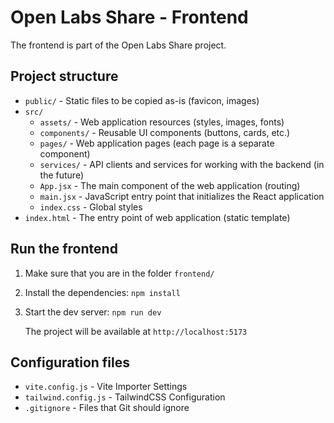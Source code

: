 # Open Labs Share - Frontend

The frontend is part of the Open Labs Share project.

## Project structure

- `public/` - Static files to be copied as-is (favicon, images)
- `src/`
  - `assets/` - Web application resources (styles, images, fonts)
  - `components/` - Reusable UI components (buttons, cards, etc.)
  - `pages/` - Web application pages (each page is a separate component)
  - `services/` - API clients and services for working with the backend (in the future)
  - `App.jsx` - The main component of the web application (routing)
  - `main.jsx` - JavaScript entry point that initializes the React application
  - `index.css` - Global styles
- `index.html` - The entry point of web application (static template)

## Run the frontend

1. Make sure that you are in the folder `frontend/`
2. Install the dependencies: `npm install`
3. Start the dev server: `npm run dev`

   The project will be available at `http://localhost:5173`

## Configuration files

- `vite.config.js` - Vite Importer Settings
- `tailwind.config.js` - TailwindCSS Configuration
- `.gitignore` - Files that Git should ignore
